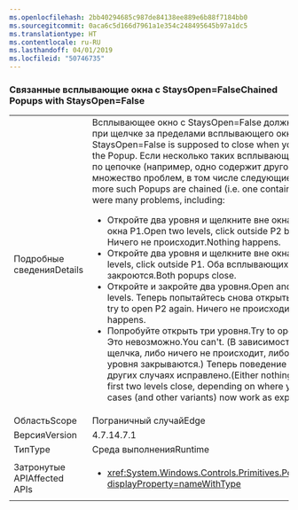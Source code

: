 ```yaml
---
ms.openlocfilehash: 2bb40294685c987de84138ee889e6b88f7184bb0
ms.sourcegitcommit: 0aca6c5d166d7961a1e354c248495645b97a1dc5
ms.translationtype: HT
ms.contentlocale: ru-RU
ms.lasthandoff: 04/01/2019
ms.locfileid: "50746735"
---
```

### <a name="chained-popups-with-staysopenfalse"></a><span data-ttu-id="24ae2-101">Связанные всплывающие окна с StaysOpen=False</span><span class="sxs-lookup"><span data-stu-id="24ae2-101">Chained Popups with StaysOpen=False</span></span>

|   |   |
|---|---|
|<span data-ttu-id="24ae2-102">Подробные сведения</span><span class="sxs-lookup"><span data-stu-id="24ae2-102">Details</span></span>|<span data-ttu-id="24ae2-103">Всплывающее окно с StaysOpen=False должно закрываться при щелчке за пределами всплывающего окна.</span><span class="sxs-lookup"><span data-stu-id="24ae2-103">A Popup with StaysOpen=False is supposed to close when you click outside the Popup.</span></span> <span data-ttu-id="24ae2-104">Если несколько таких всплывающих окон связаны по цепочке (например, одно содержит другое), возникает множество проблем, в том числе следующие:</span><span class="sxs-lookup"><span data-stu-id="24ae2-104">When two or more such Popups are chained (i.e. one contains another), there were many problems, including:</span></span><ul><li><span data-ttu-id="24ae2-105">Откройте два уровня и щелкните вне окна P2, но внутри окна P1.</span><span class="sxs-lookup"><span data-stu-id="24ae2-105">Open two levels, click outside P2 but inside P1.</span></span>  <span data-ttu-id="24ae2-106">Ничего не происходит.</span><span class="sxs-lookup"><span data-stu-id="24ae2-106">Nothing happens.</span></span></li><li><span data-ttu-id="24ae2-107">Откройте два уровня и щелкните вне окна P1.</span><span class="sxs-lookup"><span data-stu-id="24ae2-107">Open two levels, click outside P1.</span></span>  <span data-ttu-id="24ae2-108">Оба всплывающих окна закроются.</span><span class="sxs-lookup"><span data-stu-id="24ae2-108">Both popups close.</span></span></li><li><span data-ttu-id="24ae2-109">Откройте и закройте два уровня.</span><span class="sxs-lookup"><span data-stu-id="24ae2-109">Open and close two levels.</span></span>  <span data-ttu-id="24ae2-110">Теперь попытайтесь снова открыть окно P2.</span><span class="sxs-lookup"><span data-stu-id="24ae2-110">Then try to open P2 again.</span></span>  <span data-ttu-id="24ae2-111">Ничего не происходит.</span><span class="sxs-lookup"><span data-stu-id="24ae2-111">Nothing happens.</span></span></li><li><span data-ttu-id="24ae2-112">Попробуйте открыть три уровня.</span><span class="sxs-lookup"><span data-stu-id="24ae2-112">Try to open three levels.</span></span>  <span data-ttu-id="24ae2-113">Это невозможно.</span><span class="sxs-lookup"><span data-stu-id="24ae2-113">You can't.</span></span>  <span data-ttu-id="24ae2-114">(В зависимости от места щелчка, либо ничего не происходит, либо первые два уровня закрываются.) Теперь поведение окон в этих и других случаях исправлено.</span><span class="sxs-lookup"><span data-stu-id="24ae2-114">(Either nothing happens or the first two levels close, depending on where you click.) These cases (and other variants) now work as expected.</span></span></li></ul>|
|<span data-ttu-id="24ae2-115">Область</span><span class="sxs-lookup"><span data-stu-id="24ae2-115">Scope</span></span>|<span data-ttu-id="24ae2-116">Пограничный случай</span><span class="sxs-lookup"><span data-stu-id="24ae2-116">Edge</span></span>|
|<span data-ttu-id="24ae2-117">Версия</span><span class="sxs-lookup"><span data-stu-id="24ae2-117">Version</span></span>|<span data-ttu-id="24ae2-118">4.7.1</span><span class="sxs-lookup"><span data-stu-id="24ae2-118">4.7.1</span></span>|
|<span data-ttu-id="24ae2-119">Тип</span><span class="sxs-lookup"><span data-stu-id="24ae2-119">Type</span></span>|<span data-ttu-id="24ae2-120">Среда выполнения</span><span class="sxs-lookup"><span data-stu-id="24ae2-120">Runtime</span></span>|
|<span data-ttu-id="24ae2-121">Затронутые API</span><span class="sxs-lookup"><span data-stu-id="24ae2-121">Affected APIs</span></span>|<ul><li><xref:System.Windows.Controls.Primitives.Popup.StaysOpen?displayProperty=nameWithType></li></ul>|

